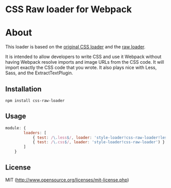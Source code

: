 # CSS Raw loader for Webpack

# About

This loader is based on the [original CSS loader](https://github.com/webpack/css-loader) and the [raw loader](https://github.com/webpack/raw-loader).

It is intended to allow developers to write CSS and use it Webpack without having Webpack resolve imports and image URLs from the CSS code. It will import exactly the CSS code that you wrote. It also plays nice with Less, Sass, and the ExtractTextPlugin.

## Installation

```
npm install css-raw-loader
```

## Usage

``` javascript
module: {
        loaders: [
            { test: /\.less$/, loader: 'style-loader!css-raw-loader!less-loader') },
            { test: /\.css$/, loader: 'style-loader!css-raw-loader') }
        ]
    }
```

## License

MIT (http://www.opensource.org/licenses/mit-license.php)